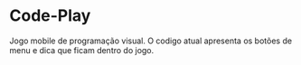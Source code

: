 # Code-Play
Jogo mobile de programação visual.
O codigo atual apresenta os botões de menu e dica que ficam dentro do jogo.
